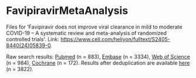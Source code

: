 # FavipiravirMetaAnalysis
Files for 'Favipiravir does not improve viral clearance in mild to moderate COVID-19 – A systematic review and meta-analysis of randomized controlled trials'. Link: <https://www.cell.com/heliyon/fulltext/S2405-8440(24)05839-0>.

Raw search results: [Pubmed](https://github.com/ferenci-tamas/FavipiravirMetaAnalysis/blob/main/Pubmed.ris) (n = 883), [Embase](https://github.com/ferenci-tamas/FavipiravirMetaAnalysis/blob/main/Embase.ris) (n = 3334), [Web of Science](https://github.com/ferenci-tamas/FavipiravirMetaAnalysis/blob/main/WoS.ris) (n = 984), [Cochrane](https://github.com/ferenci-tamas/FavipiravirMetaAnalysis/blob/main/Cochrane.ris) (n = 172). Results after deduplication are available [here](https://github.com/ferenci-tamas/FavipiravirMetaAnalysis/blob/main/articles3822.csv) (n = 3822).
